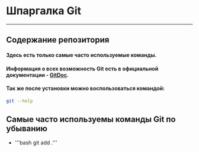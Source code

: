 # Шпаргалка Git

----

## Содержание репозитория

#### Здесь есть только самые часто используемые команды.
#### Информация о всех возможность Git есть в официальной документации - [GitDoc](https://git-scm.com/doc).
#### Так же после установки можно воспользоваться командой:
```bash
git --help
```

## Самые часто используемы команды Git по убыванию

* '''bash git add .'''
